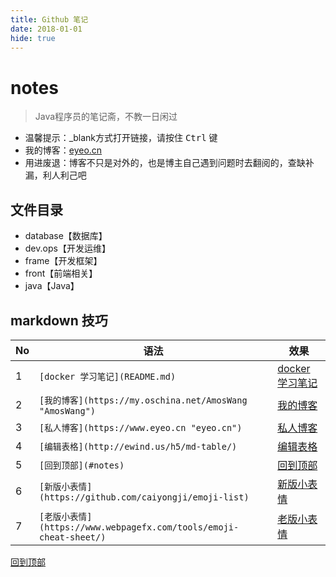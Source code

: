 ```yaml
---
title: Github 笔记
date: 2018-01-01
hide: true
---
```


# notes
> Java程序员的笔记斋，不教一日闲过
- 温馨提示：_blank方式打开链接，请按住 <kbd>Ctrl</kbd> 键
- 我的博客：[eyeo.cn](https://eyeo.cn)
- 用进废退：博客不只是对外的，也是博主自己遇到问题时去翻阅的，查缺补漏，利人利己吧

## 文件目录
- database【数据库】
- dev.ops【开发运维】
- frame【开发框架】
- front【前端相关】
- java【Java】

## markdown 技巧

| No | 语法                                                            | 效果                                                      |
|----|---------------------------------------------------------------|-------------------------------------------------------------|
| 1  | `[docker 学习笔记](README.md)`                                    | [docker 学习笔记](dev.ops/docker/README.md)              |
| 2  | `[我的博客](https://my.oschina.net/AmosWang "AmosWang")`          | [我的博客](https://my.oschina.net/AmosWang "AmosWang")   |
| 3  | `[私人博客](https://www.eyeo.cn "eyeo.cn")`                       | [私人博客](https://www.eyeo.cn/ "eyeo.cn")               |
| 4  | `[编辑表格](http://ewind.us/h5/md-table/)`                        | [编辑表格](http://ewind.us/h5/md-table/)                 |
| 5  | `[回到顶部](#notes)`                                              | [回到顶部](#notes)                                       |
| 6  | `[新版小表情](https://github.com/caiyongji/emoji-list)`            | [新版小表情](https://github.com/caiyongji/emoji-list)    |
| 7  | `[老版小表情](https://www.webpagefx.com/tools/emoji-cheat-sheet/)` | [老版小表情](https://www.webpagefx.com/tools/emoji-cheat-sheet/) |

[回到顶部](#notes)
